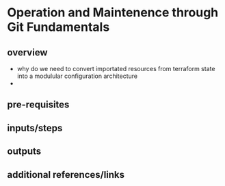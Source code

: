 # Operation and Maintenence through Git Fundamentals

## overview

- why do we need to convert importated resources from terraform state into a modulular configuration architecture
- 

## pre-requisites

## inputs/steps

## outputs

## additional references/links